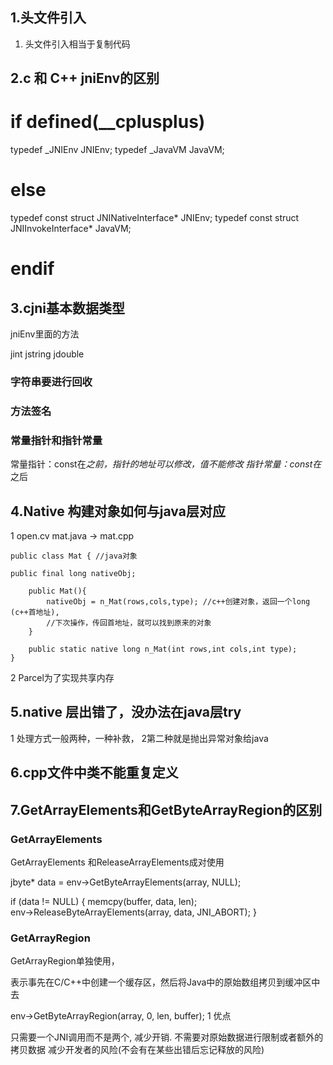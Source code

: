 ## 1.头文件引入

1. 头文件引入相当于复制代码

## 2.c 和 C++ jniEnv的区别

# if defined(__cplusplus)

typedef _JNIEnv JNIEnv; typedef _JavaVM JavaVM;

# else

typedef const struct JNINativeInterface* JNIEnv; typedef const struct JNIInvokeInterface* JavaVM;

# endif

## 3.cjni基本数据类型

jniEnv里面的方法

jint jstring jdouble

### 字符串要进行回收

### 方法签名

### 常量指针和指针常量

常量指针：const在*之前，指针的地址可以修改，值不能修改 指针常量：const在*之后

## 4.Native 构建对象如何与java层对应

1 open.cv mat.java -> mat.cpp
```
public class Mat { //java对象

public final long nativeObj;

    public Mat(){
        nativeObj = n_Mat(rows,cols,type); //c++创建对象，返回一个long (c++首地址),
        //下次操作，传回首地址，就可以找到原来的对象
    }

    public static native long n_Mat(int rows,int cols,int type);
}
```
2 Parcel为了实现共享内存

## 5.native 层出错了，没办法在java层try

1 处理方式一般两种，一种补救， 2第二种就是抛出异常对象给java

## 6.cpp文件中类不能重复定义

## 7.GetArrayElements和GetByteArrayRegion的区别

### GetArrayElements

GetArrayElements 和ReleaseArrayElements成对使用

jbyte* data = env->GetByteArrayElements(array, NULL);    

if (data != NULL) { memcpy(buffer, data, len);        
env->ReleaseByteArrayElements(array, data, JNI_ABORT); }

### GetArrayRegion

GetArrayRegion单独使用，

表示事先在C/C++中创建一个缓存区，然后将Java中的原始数组拷贝到缓冲区中去

env->GetByteArrayRegion(array, 0, len, buffer); 1 优点

只需要一个JNI调用而不是两个, 减少开销. 不需要对原始数据进行限制或者额外的拷贝数据 减少开发者的风险(不会有在某些出错后忘记释放的风险)




